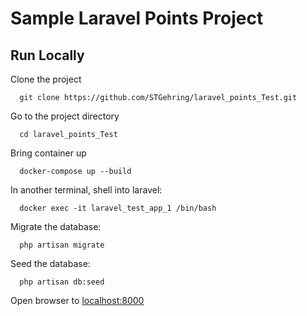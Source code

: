 # Sample Laravel Points Project
## Run Locally

Clone the project

```
  git clone https://github.com/STGehring/laravel_points_Test.git
```

Go to the project directory

```
  cd laravel_points_Test
```

Bring container up

```
  docker-compose up --build
```

In another terminal, shell into laravel:
```
  docker exec -it laravel_test_app_1 /bin/bash
```

Migrate the database:
```
  php artisan migrate
```

Seed the database:
```
  php artisan db:seed 
```

Open browser to [localhost:8000](http://localhost:8000/)
